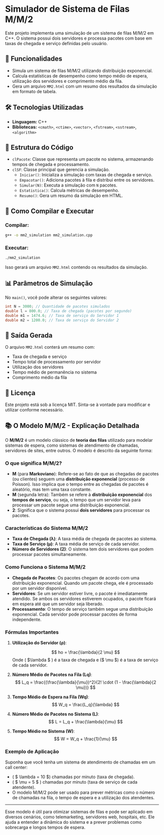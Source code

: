 
# Simulador de Sistema de Filas M/M/2

Este projeto implementa uma simulação de um sistema de filas M/M/2 em C++. O sistema possui dois servidores e processa pacotes com base em taxas de chegada e serviço definidas pelo usuário.

## 📌 Funcionalidades
- Simula um sistema de filas M/M/2 utilizando distribuição exponencial.
- Calcula estatísticas de desempenho como tempo médio de espera, utilização dos servidores e comprimento médio da fila.
- Gera um arquivo `MM2.html` com um resumo dos resultados da simulação em formato de tabela.

## 🛠️ Tecnologias Utilizadas
- **Linguagem:** C++
- **Bibliotecas:** `<cmath>`, `<ctime>`, `<vector>`, `<fstream>`, `<sstream>`, `<algorithm>`

## 📂 Estrutura do Código

- `clPacote`: Classe que representa um pacote no sistema, armazenando tempos de chegada e processamento.
- `clSF`: Classe principal que gerencia a simulação.
  - `Iniciar()`: Inicializa a simulação com taxas de chegada e serviço.
  - `Empacotar()`: Adiciona pacotes à fila e distribui entre os servidores.
  - `Simular(N)`: Executa a simulação com `N` pacotes.
  - `Estatistica()`: Calcula métricas de desempenho.
  - `Resumo()`: Gera um resumo da simulação em HTML.

## 🚀 Como Compilar e Executar

### Compilar:
```bash
g++ -o mm2_simulation mm2_simulation.cpp
```

### Executar:
```bash
./mm2_simulation
```
Isso gerará um arquivo `MM2.html` contendo os resultados da simulação.

## 📊 Parâmetros de Simulação
No `main()`, você pode alterar os seguintes valores:
```cpp
int N = 3000; // Quantidade de pacotes simulados
double l = 800.0; // Taxa de chegada (pacotes por segundo)
double m1 = 1474.6; // Taxa de serviço do Servidor 1
double m2 = 1200.0; // Taxa de serviço do Servidor 2
```

## 📄 Saída Gerada
O arquivo `MM2.html` conterá um resumo com:
- Taxa de chegada e serviço
- Tempo total de processamento por servidor
- Utilização dos servidores
- Tempo médio de permanência no sistema
- Comprimento médio da fila

## 📜 Licença
Este projeto está sob a licença MIT. Sinta-se à vontade para modificar e utilizar conforme necessário.

## 📚 O Modelo M/M/2 - Explicação Detalhada

O **M/M/2** é um modelo clássico de **teoria das filas** utilizado para modelar sistemas de espera, como sistemas de atendimento de chamadas, servidores de sites, entre outros. O modelo é descrito da seguinte forma:

### **O que significa M/M/2?**
- **M** (para **Markoviano**): Refere-se ao fato de que as chegadas de pacotes (ou clientes) seguem uma **distribuição exponencial** (processo de Poisson). Isso implica que o tempo entre as chegadas de pacotes é aleatório, mas tem uma taxa constante.
- **M** (segunda letra): Também se refere à **distribuição exponencial** dos **tempos de serviço**, ou seja, o tempo que um servidor leva para processar um pacote segue uma distribuição exponencial.
- **2**: Significa que o sistema possui **dois servidores** para processar os pacotes.

### **Características do Sistema M/M/2**
- **Taxa de Chegada (λ)**: A taxa média de chegada de pacotes ao sistema.
- **Taxa de Serviço (μ)**: A taxa média de serviço de cada servidor.
- **Número de Servidores (2)**: O sistema tem dois servidores que podem processar pacotes simultaneamente.

### **Como Funciona o Sistema M/M/2**
- **Chegada de Pacotes**: Os pacotes chegam de acordo com uma distribuição exponencial. Quando um pacote chega, ele é processado por um servidor disponível.
- **Servidores**: Se um servidor estiver livre, o pacote é imediatamente atendido. Se ambos os servidores estiverem ocupados, o pacote ficará em espera até que um servidor seja liberado.
- **Processamento**: O tempo de serviço também segue uma distribuição exponencial. Cada servidor pode processar pacotes de forma independente.

### **Fórmulas Importantes**
1. **Utilização do Servidor (ρ)**:
   
    $$
    ho = \frac{\lambda}{2 \mu}
    $$
   Onde \( $\lambda $ \) é a taxa de chegada e \($ \mu $\) é a taxa de serviço de cada servidor.

2. **Número Médio de Pacotes na Fila (Lq)**:
   $$
   L_q = \frac{(\frac{\lambda}{\mu})^2}{2! \cdot (1 - \frac{\lambda}{2 \mu})}
   $$

3. **Tempo Médio de Espera na Fila (Wq)**:
   $$
   W_q = \frac{L_q}{\lambda}
   $$

4. **Número Médio de Pacotes no Sistema (L)**:
    $$
    L = L_q + \frac{\lambda}{\mu}
    $$


5. **Tempo Médio no Sistema (W)**:
    $$
    W = W_q + \frac{1}{\mu}
    $$


### **Exemplo de Aplicação**
Suponha que você tenha um sistema de atendimento de chamadas em um call center:
- \( $ \lambda = 10 $\) chamadas por minuto (taxa de chegada).
- \( $ \mu = 5 $ \) chamadas por minuto (taxa de serviço de cada atendente).
- O modelo M/M/2 pode ser usado para prever métricas como o número de chamadas na fila, o tempo de espera e a utilização dos atendentes.

---

Esse modelo é útil para otimizar sistemas de filas e pode ser aplicado em diversos cenários, como telemarketing, servidores web, hospitais, etc. Ele ajuda a entender a dinâmica do sistema e a prever problemas como sobrecarga e longos tempos de espera.
